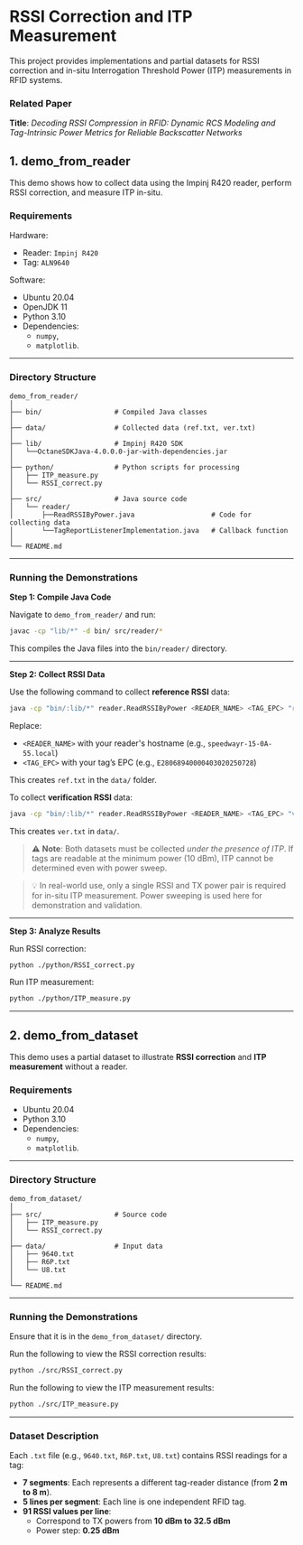 # RSSI Correction and ITP Measurement

This project provides implementations and partial datasets for RSSI correction and in-situ Interrogation Threshold Power (ITP) measurements in RFID systems.

### Related Paper
**Title**: *Decoding RSSI Compression in RFID: Dynamic RCS Modeling and Tag-Intrinsic Power Metrics for Reliable Backscatter Networks*

## 1. demo_from_reader

This demo shows how to collect data using the Impinj R420 reader, perform RSSI correction, and measure ITP in-situ.

### Requirements

Hardware:
- Reader: `Impinj R420`
- Tag: `ALN9640`

Software:
- Ubuntu 20.04
- OpenJDK 11
- Python 3.10
- Dependencies:
  - `numpy`,
  - `matplotlib`.

---

### Directory Structure

```text
demo_from_reader/
│
├── bin/                  # Compiled Java classes
│
├── data/                 # Collected data (ref.txt, ver.txt)
│
├── lib/                  # Impinj R420 SDK
│   └──OctaneSDKJava-4.0.0.0-jar-with-dependencies.jar      
│
├── python/               # Python scripts for processing
│   ├── ITP_measure.py
│   └── RSSI_correct.py
│
├── src/                  # Java source code
│   └── reader/
│       ├──ReadRSSIByPower.java                   # Code for collecting data
│       └──TagReportListenerImplementation.java   # Callback function
│
└── README.md
```

---

### Running the Demonstrations

**Step 1: Compile Java Code**

Navigate to `demo_from_reader/` and run:


```bash
javac -cp "lib/*" -d bin/ src/reader/*
```

This compiles the Java files into the `bin/reader/` directory.

---

**Step 2: Collect RSSI Data**

Use the following command to collect **reference RSSI** data:

```bash
java -cp "bin/:lib/*" reader.ReadRSSIByPower <READER_NAME> <TAG_EPC> "ref"
```

Replace:
- `<READER_NAME>` with your reader's hostname (e.g., `speedwayr-15-0A-55.local`)
- `<TAG_EPC>` with your tag’s EPC (e.g., `E28068940000403020250728`)

This creates `ref.txt` in the `data/` folder.

To collect **verification RSSI** data:

```bash
java -cp "bin/:lib/*" reader.ReadRSSIByPower <READER_NAME> <TAG_EPC> "ver"
```

This creates `ver.txt` in `data/`.

> ⚠️ **Note**: Both datasets must be collected *under the presence of ITP*. If tags are readable at the minimum power (10 dBm), ITP cannot be determined even with power sweep.

> 💡 In real-world use, only a single RSSI and TX power pair is required for in-situ ITP measurement. Power sweeping is used here for demonstration and validation.

---

**Step 3: Analyze Results**

Run RSSI correction:

```bash
python ./python/RSSI_correct.py
```

Run ITP measurement:

```bash
python ./python/ITP_measure.py
```

---


## 2. demo_from_dataset

This demo uses a partial dataset to illustrate **RSSI correction** and **ITP measurement** without a reader.

### Requirements
- Ubuntu 20.04
- Python 3.10
- Dependencies:
  - `numpy`,
  - `matplotlib`.

---

### Directory Structure

```text
demo_from_dataset/
│
├── src/                  # Source code
│   ├── ITP_measure.py
│   └── RSSI_correct.py
│
├── data/                 # Input data
│   ├── 9640.txt          
│   ├── R6P.txt
│   └── U8.txt
│
└── README.md
```

---

### Running the Demonstrations

Ensure that it is in the `demo_from_dataset/` directory.

Run the following to view the RSSI correction results:

```bash
python ./src/RSSI_correct.py
```

Run the following to view the ITP measurement results:

```bash
python ./src/ITP_measure.py
```

---

### Dataset Description

Each `.txt` file (e.g., `9640.txt`, `R6P.txt`, `U8.txt`) contains RSSI readings for a tag:

- **7 segments**: Each represents a different tag-reader distance (from **2 m to 8 m**).
- **5 lines per segment**: Each line is one independent RFID tag.
- **91 RSSI values per line**: 
  - Correspond to TX powers from **10 dBm to 32.5 dBm**
  - Power step: **0.25 dBm**

